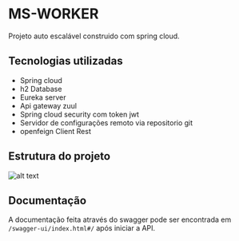 
# MS-WORKER

Projeto auto escalável construido com spring cloud.

## Tecnologias utilizadas
- Spring cloud
- h2 Database
- Eureka server 
- Api gateway zuul
- Spring cloud security com token jwt
- Servidor de configurações remoto via repositorio git
- openfeign Client Rest 
## Estrutura do projeto



![alt text](https://i.imgur.com/wfYhIdh.png)
## Documentação

A documentação feita através do swagger pode ser encontrada em `/swagger-ui/index.html#/` após iniciar a API.

